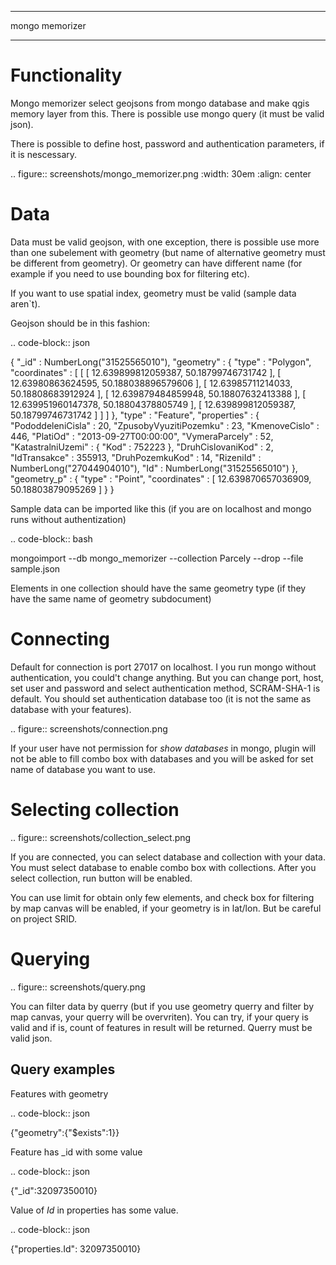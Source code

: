 ***************
mongo memorizer
***************

Functionality
=============

Mongo memorizer select geojsons from mongo database and make qgis memory layer
from this. There is possible use mongo query (it must be valid json).

There is possible to define host, password and authentication parameters, if it
is nescessary.

.. figure:: screenshots/mongo_memorizer.png
   :width: 30em
   :align: center

Data
====

Data must be valid geojson, with one exception, there is possible use more than
one subelement with geometry (but name of alternative geometry must be different
from geometry). Or geometry can have different name (for example if you need to
use bounding box for filtering etc).

If you want to use spatial index, geometry must be valid (sample data aren`t).

Geojson should be in this fashion:

.. code-block:: json

   {
           "_id" : NumberLong("31525565010"),
           "geometry" : {
                   "type" : "Polygon",
                   "coordinates" : [
                           [
                                   [
                                           12.639899812059387,
                                           50.18799746731742
                                   ],
                                   [
                                           12.63980863624595,
                                           50.188038896579606
                                   ],
                                   [
                                           12.63985711214033,
                                           50.18808683912924
                                   ],
                                   [
                                           12.639879484859948,
                                           50.18807632413388
                                   ],
                                   [
                                           12.639951960147378,
                                           50.18804378805749
                                   ],
                                   [
                                           12.639899812059387,
                                           50.18799746731742
                                   ]
                           ]
                   ]
           },
           "type" : "Feature",
           "properties" : {
                   "PododdeleniCisla" : 20,
                   "ZpusobyVyuzitiPozemku" : 23,
                   "KmenoveCislo" : 446,
                   "PlatiOd" : "2013-09-27T00:00:00",
                   "VymeraParcely" : 52,
                   "KatastralniUzemi" : {
                           "Kod" : 752223
                   },
                   "DruhCislovaniKod" : 2,
                   "IdTransakce" : 355913,
                   "DruhPozemkuKod" : 14,
                   "RizeniId" : NumberLong("27044904010"),
                   "Id" : NumberLong("31525565010")
           },
           "geometry_p" : {
                   "type" : "Point",
                   "coordinates" : [
                           12.639870657036909,
                           50.18803879095269
                   ]
           }
   }

Sample data can be imported like this (if you are on localhost and mongo runs
without authentization)

.. code-block:: bash

   mongoimport --db mongo_memorizer --collection Parcely --drop --file sample.json


Elements in one collection should have the same geometry type (if they have the
same name of geometry subdocument)

Connecting
==========

Default for connection is port 27017 on localhost. I you run mongo without
authentication, you could't change anything. But you can change port, host, set
user and password and select authentication method, SCRAM-SHA-1 is default.
You should set authentication database too (it is not the same as database with
your features).

.. figure:: screenshots/connection.png

If your user have not permission for *show databases* in mongo, plugin will not
be able to fill combo box with databases and you will be asked for set name of
database you want to use.

Selecting collection
====================

.. figure:: screenshots/collection_select.png

If you are connected, you can select database and collection with your data. You
must select database to enable combo box with collections. After you select
collection, run button will be enabled. 

You can use limit for obtain only few elements, and check box for filtering by
map canvas will be enabled, if your geometry is in lat/lon. But be careful on
project SRID.

Querying
========

.. figure:: screenshots/query.png

You can filter data by querry (but if you use geometry querry and filter by map
canvas, your querry will be overvriten). You can try, if your query is valid and
if is, count of features in result will be returned. Querry must be valid json.

Query examples
--------------

Features with geometry

.. code-block:: json

   {"geometry":{"$exists":1}}

Feature has _id with some value

.. code-block:: json

   {"_id":32097350010}

Value of *Id* in properties has some value.

.. code-block:: json

   {"properties.Id": 32097350010}
